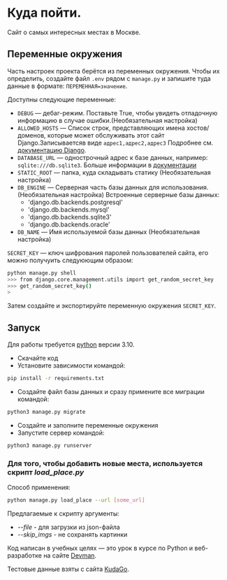 # Куда пойти.

Cайт о самых интересных местах в Москве.

## Переменные окружения

Часть настроек проекта берётся из переменных окружения. Чтобы их определить, создайте файл `.env` рядом с `manage.py` и запишите туда данные в формате: `ПЕРЕМЕННАЯ=значение`.

Доступны следующие переменные:
- `DEBUG` — дебаг-режим. Поставьте True, чтобы увидеть отладочную информацию в случае ошибки.(Необязательная настройка)
- `ALLOWED_HOSTS` — Список строк, представляющих имена хостов/доменов, которые может обслуживать этот сайт Django.Записываетсяв виде `адрес1,адрес2,адрес3` Подробнее см. [документацию Django](https://docs.djangoproject.com/en/3.1/ref/settings/#allowed-hosts).
- `DATABASE_URL` — однострочный адрес к базе данных, например: `sqlite:///db.sqlite3`. Больше информации в [документации](https://github.com/jacobian/dj-database-url)
- `STATIC_ROOT` — папка, куда складывать статику (Необязательная настройка)
- `DB_ENGINE` — Серверная часть базы данных для использования. (Необязательная настройка)
Встроенные серверные базы данных:
  - 'django.db.backends.postgresql'
  - 'django.db.backends.mysql'
  - 'django.db.backends.sqlite3'
  - 'django.db.backends.oracle'
- `DB_NAME` — Имя используемой базы данных (Необязательная настройка)

`SECRET_KEY` — ключ шифрования паролей пользователей сайта, его можно получуить следуюющим образом:

```bash
python manage.py shell
>>> from django.core.management.utils import get_random_secret_key
>>> get_random_secret_key()
> 
```

Затем создайте и экспортируйте переменную окружения `SECRET_KEY`.

## Запуск
Для работы требуется [python](https://www.python.org/) версии 3.10. 
- Скачайте код
- Установите зависимости командой:
  
```bash
pip install -r requirements.txt
```

- Создайте файл базы данных и сразу примените все миграции командой:

```bash
python3 manage.py migrate
```

- Создайте и заполните переменные окружения
- Запустите сервер командой:

```bash
python3 manage.py runserver
```

### Для того, чтобы добавить новые места, используется скрипт *load_place.py*

Способ применения:

```bash
python manage.py load_place --url [some_url] 
```

Предлагаемые к скрипту аргументы:
* *--file* - для загрузки из json-файла
* *--skip_imgs* -  не сохранять картинки

Код написан в учебных целях — это урок в курсе по Python и веб-разработке на сайте [Devman](https://dvmn.org).

Тестовые данные взяты с сайта [KudaGo](https://kudago.com).
